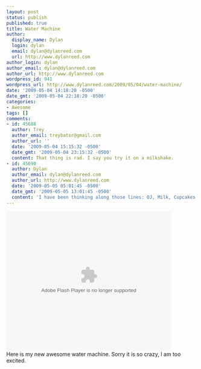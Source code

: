 ```yaml
---
layout: post
status: publish
published: true
title: Water Machine
author:
  display_name: Dylan
  login: dylan
  email: dylan@dylanreed.com
  url: http://www.dylanreed.com
author_login: dylan
author_email: dylan@dylanreed.com
author_url: http://www.dylanreed.com
wordpress_id: 941
wordpress_url: http://www.dylanreed.com/2009/05/04/water-machine/
date: '2009-05-04 14:18:20 -0500'
date_gmt: '2009-05-04 22:18:20 -0500'
categories:
- Awesome
tags: []
comments:
- id: 45688
  author: Trey
  author_email: treybator@gmail.com
  author_url: ''
  date: '2009-05-04 15:15:32 -0500'
  date_gmt: '2009-05-04 23:15:32 -0500'
  content: That thing is rad. I say you try it on a milkshake.
- id: 45690
  author: Dylan
  author_email: dylan@dylanreed.com
  author_url: http://www.dylanreed.com
  date: '2009-05-05 05:01:45 -0500'
  date_gmt: '2009-05-05 13:01:45 -0500'
  content: 'I have been thinking along those lines: OJ, Milk, Cupcakes'
---
```

<p><object classid="clsid:D27CDB6E-AE6D-11cf-96B8-444553540000" width="437" height="370" id="viddler_CaptainAwesome_9"><param name="movie" value="http://www.viddler.com/player/35591a36/" /><param name="allowScriptAccess" value="always" /><param name="allowFullScreen" value="true" /><embed src="http://www.viddler.com/player/35591a36/"  wmode="transparent" width="437" height="370" type="application/x-shockwave-flash" allowScriptAccess="always" allowFullScreen="true" name="viddler_CaptainAwesome_9" /></object><br />
Here is my new awesome water machine. Sorry it is so crazy, I am too excited.</p>
